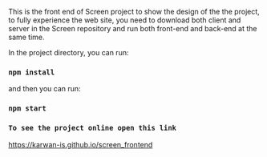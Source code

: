 This is the front end of Screen project to show the design of the the project, to fully experience the web site, you need to download both client and server in the Screen repository and run both front-end and back-end at the same time.

In the project directory, you can run:

### `npm install`

and then you can run:

### `npm start`

### `To see the project online open this link`

https://karwan-is.github.io/screen_frontend
